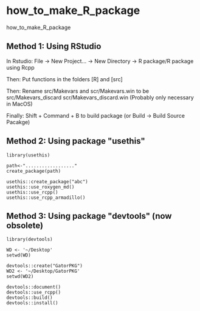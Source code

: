 # how_to_make_R_package
how_to_make_R_package

## Method 1: Using RStudio

In Rstudio:
File -> New Project... -> New Directory -> R package/R package using Rcpp

Then: Put functions in the folders [R] and [src]

Then: Rename src/Makevars and scr/Makevars.win to be src/Makevars_discard scr/Makevars_discard.win
(Probably only necessary in MacOS)

Finally: Shift + Command + B to build package (or Build -> Build Source Pacakge)

## Method 2: Using package "usethis"

```
library(usethis)

path<-".................."
create_package(path)

usethis::create_package("abc")
usethis::use_roxygen_md()
usethis::use_rcpp()
usethis::use_rcpp_armadillo()
```

## Method 3: Using package "devtools" (now obsolete)

```
library(devtools)

WD <- '~/Desktop'
setwd(WD)

devtools::create("GatorPKG") 
WD2 <- '~/Desktop/GatorPKG'
setwd(WD2)

devtools::document()
devtools::use_rcpp()
devtools::build()
devtools::install()
```
